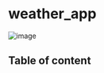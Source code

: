 # weather_app

![image](https://user-images.githubusercontent.com/73092523/179518712-05cee36f-8e9a-4ba3-8b68-c114e54dfb16.png)

## Table of content
